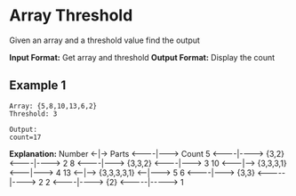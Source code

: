 # Array Threshold

Given an array and a threshold value find the output

**Input Format:** Get array and threshold
**Output Format:** Display the count

## Example 1

```
Array: {5,8,10,13,6,2}
Threshold: 3

Output:
count=17

```

**Explanation:**
Number <-|-> Parts <----|---> Count
5 <----|----> {3,2} <----|----> 2
8 <----|---> {3,3,2} <----|---> 3
10 <---|--> {3,3,3,1} <---|---> 4
13 <--|--> {3,3,3,3,1} <--|---> 5
6 <----|---> {3,3} <-----|----> 2
2 <----|----> {2} <-----|-----> 1
